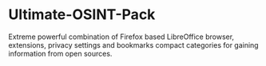 # Ultimate-OSINT-Pack
Extreme powerful combination of Firefox based LibreOffice browser, extensions, privacy settings and bookmarks compact categories for gaining information from open sources.
